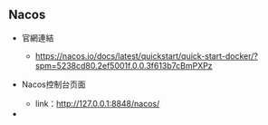 
## Nacos 

- 官網連結
    - https://nacos.io/docs/latest/quickstart/quick-start-docker/?spm=5238cd80.2ef5001f.0.0.3f613b7cBmPXPz

-  Nacos控制台页面
    - link：http://127.0.0.1:8848/nacos/

- 